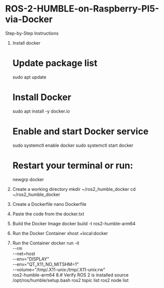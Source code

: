 # ROS-2-HUMBLE-on-Raspberry-PI5-via-Docker
Step-by-Step Instructions
1. Install docker
   # Update package list
   sudo apt update
   # Install Docker
   sudo apt install -y docker.io
   # Enable and start Docker service
   sudo systemctl enable docker
   sudo systemctl start docker
   # Restart your terminal or run:
   newgrp docker

2. Create a working directory
   mkdir ~/ros2_humble_docker
   cd ~/ros2_humble_docker

3. Create a Dockerfile
   nano Dockerfile

4. Paste the code from the docker.txt


5. Build the Docker Image
   docker build -t ros2-humble-arm64
   
6. Run the Docker Container
   xhost +local:docker


7. Run the Container
docker run -it \
    --rm \
    --net=host \
    --env="DISPLAY" \
    --env="QT_X11_NO_MITSHM=1" \
    --volume="/tmp/.X11-unix:/tmp/.X11-unix:rw" \
    ros2-humble-arm64
8.# Verify ROS 2 is installed
   source /opt/ros/humble/setup.bash
   ros2 topic list
   ros2 node list


